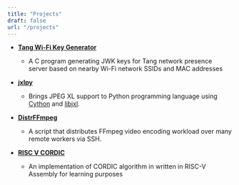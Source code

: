 ```yaml
---
title: "Projects"
draft: false
url: "/projects"
---
```


- **[Tang Wi-Fi Key Generator](https://github.com/olokelo/tang-wifi-keygen)**

  - A C program generating JWK keys for Tang network presence server based on nearby Wi-Fi network SSIDs and MAC addresses


- **[jxlpy](https://github.com/olokelo/jxlpy)**

  - Brings JPEG XL support to Python programming language using [Cython](https://cython.org/) and [libjxl](https://github.com/libjxl/libjxl).


- **[DistrFFmpeg](https://github.com/olokelo/distrffmpeg)**

  - A script that distributes FFmpeg video encoding workload over many remote workers via SSH.


- **[RISC V CORDIC](https://github.com/olokelo/riscv-cordic)**

  - An implementation of CORDIC algorithm in written in RISC-V Assembly for learning purposes
